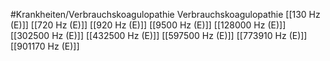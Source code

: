 #Krankheiten/Verbrauchskoagulopathie
Verbrauchskoagulopathie
[[130 Hz (E)]]
[[720 Hz (E)]]
[[920 Hz (E)]]
[[9500 Hz (E)]]
[[128000 Hz (E)]]
[[302500 Hz (E)]]
[[432500 Hz (E)]]
[[597500 Hz (E)]]
[[773910 Hz (E)]]
[[901170 Hz (E)]]
